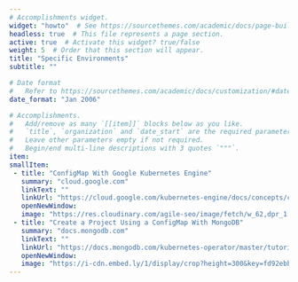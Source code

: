 ```yaml
---
# Accomplishments widget.
widget: "howto"  # See https://sourcethemes.com/academic/docs/page-builder/
headless: true  # This file represents a page section.
active: true  # Activate this widget? true/false
weight: 5  # Order that this section will appear.
title: "Specific Environments"
subtitle: ""

# Date format
#   Refer to https://sourcethemes.com/academic/docs/customization/#date-format
date_format: "Jan 2006"

# Accomplishments.
#   Add/remove as many `[[item]]` blocks below as you like.
#   `title`, `organization` and `date_start` are the required parameters.
#   Leave other parameters empty if not required.
#   Begin/end multi-line descriptions with 3 quotes `"""`.
item:
smallItem: 
 - title: "ConfigMap With Google Kubernetes Engine"
   summary: "cloud.google.com"
   linkText: ""
   linkUrl: "https://cloud.google.com/kubernetes-engine/docs/concepts/configmap"
   openNewWindow: 
   image: "https://res.cloudinary.com/agile-seo/image/fetch/w_62,dpr_1.0,d_blank_am8gzx.png/https%3A%2F%2Flogo.clearbit.com%2Fcloud.google.com%3Fsize%3D250"
 - title: "Create a Project Using a ConfigMap With MongoDB"
   summary: "docs.mongodb.com"
   linkText: ""
   linkUrl: "https://docs.mongodb.com/kubernetes-operator/master/tutorial/create-project-using-configmap/"
   openNewWindow: 
   image: "https://i-cdn.embed.ly/1/display/crop?height=300&key=fd92ebbc52fc43fb98f69e50e7893c13&url=http%3A%2F%2Fs3.amazonaws.com%2Finfo-mongodb-com%2F_com_assets%2Fcms%2Fmongodb-for-giant-ideas-bbab5c3cf8.png&width=636"
---
```

